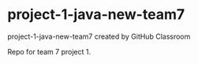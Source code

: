 # project-1-java-new-team7
project-1-java-new-team7 created by GitHub Classroom



Repo for team 7 project 1.

